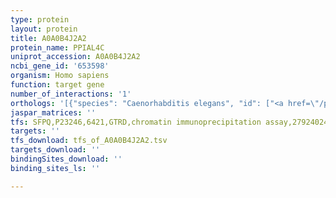 ```yaml
---
type: protein
layout: protein
title: A0A0B4J2A2
protein_name: PPIAL4C
uniprot_accession: A0A0B4J2A2
ncbi_gene_id: '653598'
organism: Homo sapiens
function: target gene
number_of_interactions: '1'
orthologs: '[{"species": "Caenorhabditis elegans", "id": ["<a href=\"/protein/p52010\">P52010</a>"]}, {"species": "Saccharomyces cerevisiae", "id": ["<a href=\"/protein/p14832\">P14832</a>", "<a href=\"/protein/p35176\">P35176</a>", "<a href=\"/protein/p23285\">P23285</a>", "<a href=\"/protein/p25719\">P25719</a>"]}]'
jaspar_matrices: ''
tfs: SFPQ,P23246,6421,GTRD,chromatin immunoprecipitation assay,27924024%5Buid%5D,No
targets: ''
tfs_download: tfs_of_A0A0B4J2A2.tsv
targets_download: ''
bindingSites_download: ''
binding_sites_ls: ''

---
```

